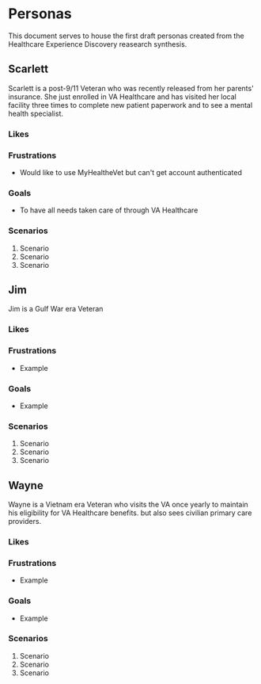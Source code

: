 # Personas<br>
This document serves to house the first draft personas created from the Healthcare Experience Discovery reasearch synthesis.

## Scarlett<br>
Scarlett is a post-9/11 Veteran who was recently released from her parents' insurance. She just enrolled in VA Healthcare and has visited her local facility three times to complete new patient paperwork and to see a mental health specialist.

### Likes 

### Frustrations<br>
- Would like to use MyHealtheVet but can't get account authenticated

### Goals<br>
- To have all needs taken care of through VA Healthcare

### Scenarios<br>
1. Scenario
2. Scenario
3. Scenario

## Jim<br>
Jim is a Gulf War era Veteran  

### Likes 

### Frustrations<br>
- Example

### Goals<br>
- Example

### Scenarios<br>
1. Scenario
2. Scenario
3. Scenario

## Wayne<br>
Wayne is a Vietnam era Veteran who visits the VA once yearly to maintain his eligibility for VA Healthcare benefits. but also sees civilian primary care providers. 

### Likes 

### Frustrations<br>
- Example

### Goals<br>
- Example

### Scenarios<br>
1. Scenario
2. Scenario
3. Scenario
